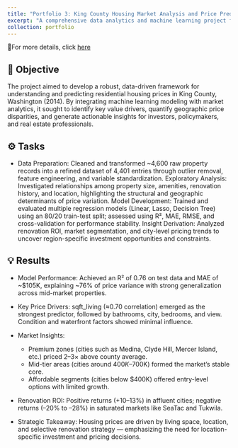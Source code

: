 ```yaml
---
title: "Portfolio 3: King County Housing Market Analysis and Price Prediction: Data-Driven Valuation of Residential Real Estate (USA)"
excerpt: "A comprehensive data analytics and machine learning project focused on residential property valuation in King County, Washington. Leveraging Python and statistical modeling, the study explores key market drivers, price dynamics, and renovation ROI to deliver actionable insights for investors, policymakers, and real estate professionals. <br/><img src='/images/Renovation Premium.png'>" # Preview image
collection: portfolio
---
```


📎For more details, click [here](https://github.com/Danny-NG-9999/Academic-and-Personal-Projects/tree/main/Data%20Analysis/House%20Price%20Prediction)


## 🎯 Objective

The project aimed to develop a robust, data-driven framework for understanding and predicting residential housing prices in King County, Washington (2014). By integrating machine learning modeling with market analytics, it sought to identify key value drivers, quantify geographic price disparities, and generate actionable insights for investors, policymakers, and real estate professionals.

## ⚙️ Tasks
- Data Preparation: Cleaned and transformed ~4,600 raw property records into a refined dataset of 4,401 entries through outlier removal, feature engineering, and variable standardization.
Exploratory Analysis: Investigated relationships among property size, amenities, renovation history, and location, highlighting the structural and geographic determinants of price variation.
Model Development: Trained and evaluated multiple regression models (Linear, Lasso, Decision Tree) using an 80/20 train-test split; assessed using R², MAE, RMSE, and cross-validation for performance stability.
Insight Derivation: Analyzed renovation ROI, market segmentation, and city-level pricing trends to uncover region-specific investment opportunities and constraints.

## 💡 Results
- Model Performance: Achieved an R² of 0.76 on test data and MAE of ~$105K, explaining ~76% of price variance with strong generalization across mid-market properties.
- Key Price Drivers: sqft_living (≈0.70 correlation) emerged as the strongest predictor, followed by bathrooms, city, bedrooms, and view. Condition and waterfront factors showed minimal influence.
- Market Insights:
    - Premium zones (cities such as Medina, Clyde Hill, Mercer Island, etc.) priced 2–3× above county average.
    - Mid-tier areas (cities around $400K–$700K) formed the market’s stable core.
    - Affordable segments (cities below $400K) offered entry-level options with limited growth.

- Renovation ROI: Positive returns (+10–13%) in affluent cities; negative returns (–20% to –28%) in saturated markets like SeaTac and Tukwila.
- Strategic Takeaway: Housing prices are driven by living space, location, and selective renovation strategy — emphasizing the need for location-specific investment and pricing decisions.